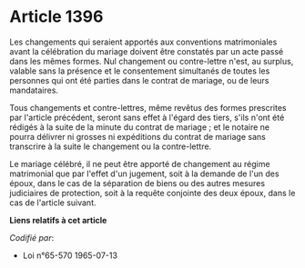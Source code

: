 # Article 1396

Les changements qui seraient apportés aux conventions matrimoniales avant la célébration du mariage doivent être constatés
par un acte passé dans les mêmes formes. Nul changement ou contre-lettre n'est, au surplus, valable sans la présence et le
consentement simultanés de toutes les personnes qui ont été parties dans le contrat de mariage, ou de leurs mandataires.

Tous changements et contre-lettres, même revêtus des formes prescrites par l'article précédent, seront sans effet à l'égard
des tiers, s'ils n'ont été rédigés à la suite de la minute du contrat de mariage ; et le notaire ne pourra délivrer ni
grosses ni expéditions du contrat de mariage sans transcrire à la suite le changement ou la contre-lettre.

Le mariage célébré, il ne peut être apporté de changement au régime matrimonial que par l'effet d'un jugement, soit à la
demande de l'un des époux, dans le cas de la séparation de biens ou des autres mesures judiciaires de protection, soit à la
requête conjointe des deux époux, dans le cas de l'article suivant.

**Liens relatifs à cet article**

_Codifié par_:

  - Loi n°65-570 1965-07-13
